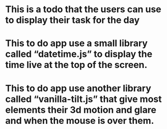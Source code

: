 # This is a todo that the users can use to display their task for the day

# This to do app use a small library called “datetime.js” to display the time live at the top of the screen.

# This to do app use another library called “vanilla-tilt.js” that give most elements their 3d motion and glare and when the mouse is over them.
